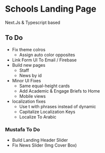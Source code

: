 # Schools Landing Page

Next.Js & Typescript based

## To Do

- Fix theme colros
  - Assign auto color opposites
- Link Form UI To Email / Firebase
- Build new pages
  - Staff
  - News by id
- Minor UI Fixes
  - Same equal-height cards
  - Add Academic & Engage Briefs to Home
  - Mobile views
- localization fixes
  - Use t with phrases instead of dynamic
  - Capitalize Localization Keys
  - Localize To Arabic

### Mustafa To Do

- Build Landing Header Slider
- Fix News Slider (Img Cover Box)
